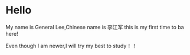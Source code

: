 # Hello
My name is General Lee,Chinese name is 李江军
this is my first time to ba here!

  Even though I am newer,I will try my best to study！！
